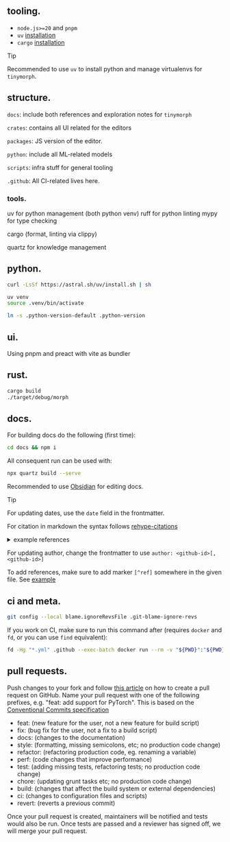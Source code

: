 ## tooling.

- `node.js>=20` and `pnpm`
- `uv` [installation](https://docs.astral.sh/uv/)
- `cargo` [installation](https://www.rust-lang.org/tools/install)

> [!tip]
> Recommended to use `uv` to install python and manage virtualenvs for `tinymorph`.

## structure.

`docs`: include both references and exploration notes for `tinymorph`

`crates`: contains all UI related for the editors

`packages`: JS version of the editor.

`python`: include all ML-related models

`scripts`: infra stuff for general tooling

`.github`: All CI-related lives here.

### tools.

uv for python management (both python venv)
ruff for python linting
mypy for type checking

cargo (format, linting via clippy)

quartz for knowledge management

## python.

```bash
curl -LsSf https://astral.sh/uv/install.sh | sh

uv venv
source .venv/bin/activate

ln -s .python-version-default .python-version
```

## ui.

Using pnpm and preact with vite as bundler

## rust.

```bash
cargo build
./target/debug/morph
```

## docs.

For building docs do the following (first time):

```bash
cd docs && npm i
```

All consequent run can be used with:

```bash
npx quartz build --serve
```

Recommended to use [Obsidian](https://obsidian.md/) for editing docs.

> [!tip]
> For updating dates, use the `date` field in the frontmatter.
>
> For citation in markdown the syntax follows [rehype-citations](https://github.com/timlrx/rehype-citation)

<details>

  <summary>example references</summary>

  See https://github.com/linozen/exocortex/blob/v4/content/refs/luhrmann2019.md?plain=1 for examples.

</details>

For updating author, change the frontmatter to use `author: <github-id>[,<github-id>]`

To add references, make sure to add marker `[^ref]` somewhere in the given file. See [example](./docs/content/glossary.md)

## ci and meta.

```bash
git config --local blame.ignoreRevsFile .git-blame-ignore-revs
```

If you work on CI, make sure to run this command after (requires `docker` and `fd`, or you can use `find` equivalent):

```bash
fd -Hg "*.yml" .github --exec-batch docker run --rm -v "${PWD}":"${PWD}" -w "${PWD}" -e RATCHET_EXP_KEEP_NEWLINES=true ghcr.io/sethvargo/ratchet:0.9.2 update
```

## pull requests.

Push changes to your fork and follow [this article](https://help.github.com/en/articles/creating-a-pull-request)
on how to create a pull request on GitHub. Name your pull request
with one of the following prefixes, e.g. "feat: add support for
PyTorch". This is based on the [Conventional Commits specification](https://www.conventionalcommits.org/en/v1.0.0/#summary)

- feat: (new feature for the user, not a new feature for build script)
- fix: (bug fix for the user, not a fix to a build script)
- docs: (changes to the documentation)
- style: (formatting, missing semicolons, etc; no production code change)
- refactor: (refactoring production code, eg. renaming a variable)
- perf: (code changes that improve performance)
- test: (adding missing tests, refactoring tests; no production code change)
- chore: (updating grunt tasks etc; no production code change)
- build: (changes that affect the build system or external dependencies)
- ci: (changes to configuration files and scripts)
- revert: (reverts a previous commit)

Once your pull request is created, maintainers will be notified and tests would also be run. Once tests are passed and a reviewer has signed off, we will merge your pull request.
